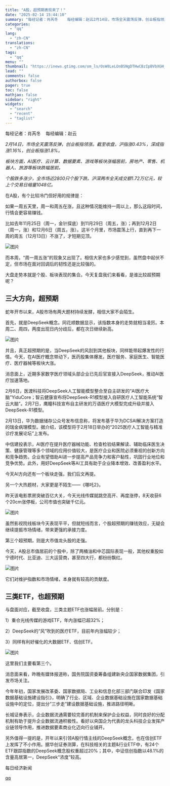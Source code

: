 ```yaml
---
title: "A股，超预期表现来了！"
date: "2025-02-14 15:44:10"
summary: "每经记者：肖芮冬    每经编辑：赵云2月14日，市场全天震荡反弹，创业板指领涨。截至收盘，沪指涨0..."
categories:
  - "qq"
lang:
  - "zh-CN"
translations:
  - "zh-CN"
tags:
  - "qq"
menu: ""
thumbnail: "https://inews.gtimg.com/om_ls/OsW8LeLOnBSNgDTHwCBzIpBVbXGH_2NB_aHgDVV-Bm50UAA_640360/0"
lead: ""
comments: false
authorbox: false
pager: true
toc: false
mathjax: false
sidebar: "right"
widgets:
  - "search"
  - "recent"
  - "taglist"
---
```


每经记者：肖芮冬    每经编辑：赵云

*2月14日，市场全天震荡反弹，创业板指领涨。截至收盘，沪指涨0.43%，深成指涨1.16%，创业板指涨1.8%。*

*板块方面，AI医疗、云计算、数据要素、游戏等板块涨幅居前，房地产、零售、机器人、旅游等板块跌幅居前。*

*个股跌多涨少，全市场近2800只个股下跌。沪深两市全天成交额1.72万亿元，较上个交易日缩量1048亿。*

在A股，有个比较冷门但好用的规律是：

如果一周五天里，周一和周五在涨，且这种情况能维持一周以上，那么这段时间，行情会更容易赚钱。

比如去年11月25日（周一，金针探底）到11月29日（周五，涨）；再到12月2日（周一，涨）和12月6日（周五，涨）。这半个月里，市场震荡上行，直到再下一周的周五（12月13日）不涨了，才短期见顶。

![图片](https://inews.gtimg.com/om_bt/OvyunkEyihw__22Km7Cj28eMG9Or0JifVhC8p-Bwek96YAA/641)  
  
而本周，“周一周五涨”的现象又出现了。相信大家也多少感觉到，虽然盘中起伏不定，但市场在面对回调后的韧性还是比较强的。

大盘走势本就是个股、板块表现的集合。今天复盘我们来看看，是谁比较超预期呢？

三大方向，超预期
--------

蛇年开市以来，A股市场有两大题材持续发酵，相信大家不会陌生。

首先，就是DeepSeek概念。同花顺数据显示，该指数本身的走势就相当凌厉。本周二、周四，两度出现日内分歧后，都在次日继续新高。

![图片](https://inews.gtimg.com/om_bt/Ol_1eeHMupiLzxdpPHLWUKpc2xIKg_frIJWIpmqSTWQ-wAA/641)

并且，真正超预期的是，当DeepSeek的风刮到其他板块，同样能带起爆发性的行情。今天，在AI医疗概念带动下，医药股集体爆发。医疗服务、家庭医生、智能医疗、医疗器械等板块大涨。

消息面上，近期多家数字医疗领域头部企业已先后官宣接入DeepSeek，推动AI医疗加速落地。

2月6日，医渡科技将DeepSeek人工智能模型整合至自主研发的“AI医疗大脑”YiduCore；智云健康宣布将DeepSeek-R1模型接入自研医疗人工智能系统“智云大脑”。2月7日，鹰瞳科技宣布自主研发的万语医疗大模型完成升级并接入DeepSeek-R1模型。

2月13日，华为数据储存公众号发布信息称，将发布基于华为DCSAI解决方案打造的瑞金病理模型。据介绍，该模型将于2月18日举办的“2025医疗人工智能与精准诊疗发展论坛”上发布。

中信建投表示，AI医疗在提升医疗器械功能、检查检验结果解读、辅助临床医生决策、健康管理等多个领域的应用价值较大，是医疗企业和医院必须重视的创新方向和竞争趋势。企业有望借助AI进一步提高产品竞争力和客户黏性，巩固行业地位和竞争优势。此外，用好DeepSeek等AI工具有助于企业降本增效、改善盈利水平。

今天AI方向还有一个板块走强，我们后文再提。

另一个大热题材，大家更是不陌生——《哪吒2》。

昨天该电影票房突破百亿大关，今天光线传媒就跳空高开、再度涨停，8天收获6个20cm涨停板，公司市值也突破千亿元。

![图片](https://inews.gtimg.com/om_bt/Ok3ikl5P_D4deewZPFYQrpqB3lmus9sw_Mjq6SJmdC1m8AA/641)

虽然影视院线板块今天表现平平，但就短线而言，个股超预期的赚钱效应，无疑会继续提振市场情绪，带来更强的承接力度。

第三个超预期，则是大市值龙头股的走强。

今天，A股总市值居前的个股中，除了两桶油和中芯国际表现一般，其他权重股如宁德时代、比亚迪、三大运营商，甚至四大行，都纷纷飘红。

![图片](https://inews.gtimg.com/om_bt/OwtJPWJDdsg8mRIGK_kOOzyBMKvF1S16mHPYrWjzbb5zAAA/641)

它们对维护指数和市场情绪，本身就有较高的贡献度。

三类ETF，也超预期
----------

与盘面对应，截至收盘，三类主题ETF也涨幅居前。分别是：

1）重仓光线传媒的游戏ETF，年内涨幅已超32%；

2）DeepSeek的“风”吹到的医疗ETF，目前年内涨幅较少；

3）同样有利好催化的大数据ETF、信创ETF。

![图片](https://inews.gtimg.com/om_bt/OGD6vA1zO-dyDLcqHnZFW8BlwA-Xw3HSA6K8QayYOOXBIAA/641)

这里我们主要看第三个。

消息面来看，昨晚有媒体报道称，国务院国资委筹备组建新央企国家数据集团，引发市场关注。

今年年初，国家发展改革委、国家数据局、工业和信息化部三部门联合印发《国家数据基础设施建设指引》，明确了行业、区域、企业数据基础设施在国家数据基础设施中的定位，提出分“三步走”建设数据基础设施，推进路径明晰。

长城证券表示，企业数据流通需要较完善的机制来保护企业权益，同时良好的分配机制有助于提升企业数据流通积极性。看好以央国企为代表的龙头科技企业发挥产业链领导作用，推进数据要素商业化迈向行业铺开。

另外值得一提的是，开年以来引领A股行情主线的DeepSeek概念，也在信创ETF上发挥了不小作用。据华创证券测算，在科技相关的主题&行业ETF中，有24个ETF跟踪指数的DeepSeek概念股权重超过20%；其中，中证信创指数以48.1%的含量高居第一，DeepSeek“浓度”较高。

  

每日经济新闻

[qq](https://new.qq.com/rain/a/20250214A05KVM00)
